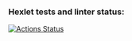 ### Hexlet tests and linter status:
[![Actions Status](https://github.com/IvanSavDev/frontend-project-lvl4/workflows/hexlet-check/badge.svg)](https://github.com/IvanSavDev/frontend-project-lvl4/actions)